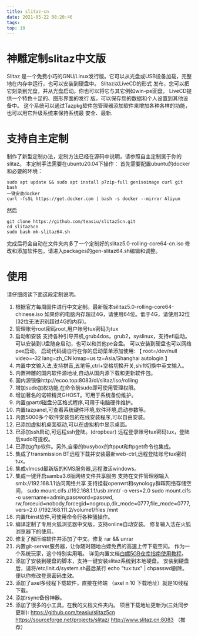 ```yaml
---
title: slitaz-cn
date: 2021-05-22 08:20:46
tags:
top: 10
---
```

# 神雕定制slitaz中文版
  Slitaz 是一个免费小巧的GNU/Linux发行版。它可以从光盘或USB设备加载，完整地在内存中运行，也可以安装到硬盘中。
  Slitaz以LiveCD的形式 发布，您可以把它刻录到光盘，并从光盘启动。你也可以将它与其它例如win-pe🈴盘。
  LiveCD提供一个特色十足的、图形界面的发行 版，可以保存您的数据和个人设置到其他设备中。
  这个系统可以通过Tazpkg软件包管理器添加软件来增加各种各样的功能，也可以用它升级系统来保持系统最 安全、最新.
# 支持自主定制
制作了新型定制办法，定制方法已经在源码中说明，请参照自主定制属于你的slitaz。
本定制手法需要在ubuntu20.04下操作：
首先需要配置ubuntu的docker和必要的环境：
```
sudo apt update && sudo apt install p7zip-full genisoimage curl git bash
一键安装docker
curl -fsSL https://get.docker.com | bash -s docker --mirror Aliyun
```
<!-- more -->
然后
```
git clone https://github.com/teasiu/slitaz5cn.git
cd slitaz5cn
sudo bash mk-slitaz64.sh
```
完成后将会自动在文件夹内多了一个定制好的slitaz5.0-rolling-core64-cn.iso
修改和添加软件包，请进入packages的gen-slitaz64.sh编辑和调整。
# 使用
请仔细阅读下面这段定制说明。

1. 根据官方每周固件进行中文定制。最新版本silitaz5.0-rolling-core64-chinese.iso
如果你的电脑内存超过4G，请使用64位。低于4G，请使用32位(32位无法识别超过4G的内存)。
2. 管理账号root密码root,用户账号tux密码为tux
3. 启动和安装
支持各种引导开机,grub4dos，grub2，syslinux，支持efi启动。
可以安装到U盘随身启动，也可以和其他pe合盘。
可以安装到硬盘也可以网络pxe启动。
启动代码请自行在你的启动菜单添加使用:
【  root=/dev/null video=-32 lang=zh_CN kmap=us tz=Asia/Shanghai autologin 】
4. 内置中文输入法,支持拼音,五笔等,ctrl+空格切换开关,shift切换中英文输入。
5. 内置神雕的国内软件源地址,自动从国内源下载和更新软件包。
6. 国内源镜像http://ecoo.top:8083/dl/slitaz/iso/rolling
7. 增加sudo加权功能,在命令前sudo即可使用管理权限。
8. 增加著名的诺顿精灵GHOST。可用于系统备份维护。
9. 内置gpartd磁盘分区格式程序,可用于电脑硬件维护。
10. 内置tazpanel,可查看系统硬件环境,软件环境,启动参数等。
11. 内置5000多个软件安装包的在线安装程序,可以自由安装。
12. 已添加虚拟机桌面驱动,可以在虚拟机中显示桌面。
13. 已添加ssh启动,可远程ssh登陆。(dropbear)
远程登录账号tux密码tux，登陆后sudo可提权。
14. 已添加gftp软件。另外,自带的busybox的ftpput和ftpget命令也集成。
15. 集成了transmission BT远程下载并安装最新web-ctrl,远程登陆账号tux密码tux。
16. 集成vlmcsd最新版的KMS服务器,远程激活windows。
17. 集成一键开启samba3.6版网络文件共享服务
支持在文件管理器输入smb://192.168.1.1访问网络共享
支持挂载openwrt和synology群晖网络存储空间，
sudo mount.cifs //192.168.1.1/usb /mnt/ -o vers=2.0
sudo mount.cifs -o username=admin,password=passwd,
rw,forceuid=nobody,forcegid=nogroup,dir_mode=0777,file_mode=0777,vers=2.0
//192.168.111.2/volume1/files /mnt
18. 内置fbinst软件,可使用命令行各种骚操作。
19. 编译定制了专用火狐浏览器中文版，支持online自动安装。
修复输入法在火狐浏览器下的使用。
20. 修复了解压缩软件并添加了中文。修复 rar && unrar
21. 内置git-server服务器，让你随时随地白嫖免费的高速上传下载空间。
作为一个系统玩家，这个特别实用哦。
详见内置文档<a href="#git">白嫖5GB仓库指南使用教程</a>。
22. 添加了安装到硬盘的脚本，支持一键安装slitaz系统到本地硬盘。
安装到硬盘后，请将/etc/init.d/system.sh最后某行
echo "tux:tux" | chpasswd删除。便以你修改登录密码生效。
23. 添加了axel多线程下载软件，直接在终端  （axel n 10 下载地址）就是10线程下载。
24. 添加rsync备份神器。
25. 添加了很多的小工具，在我的文档文件夹内。 
项目下载地址更新为(三处同步更新):
https://github.com/teasiu/slitaz5cn
https://sourceforge.net/projects/slitaz/
http://www.slitaz.cn:8083 （推荐）


